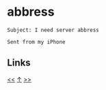 # abbress

    Subject: I need server abbress

    Sent from my iPhone
## Links

[<<](2019-02-17.md) [↑](../) [>>](2019-03-10.md)
